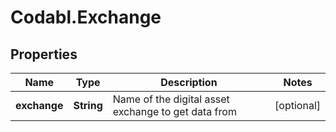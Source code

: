 # Codabl.Exchange

## Properties
Name | Type | Description | Notes
------------ | ------------- | ------------- | -------------
**exchange** | **String** | Name of the digital asset exchange to get data from | [optional] 


